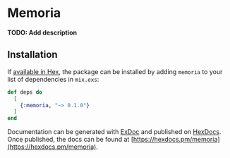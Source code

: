 # Memoria

**TODO: Add description**

## Installation

If [available in Hex](https://hex.pm/docs/publish), the package can be installed
by adding `memoria` to your list of dependencies in `mix.exs`:

```elixir
def deps do
  [
    {:memoria, "~> 0.1.0"}
  ]
end
```

Documentation can be generated with [ExDoc](https://github.com/elixir-lang/ex_doc)
and published on [HexDocs](https://hexdocs.pm). Once published, the docs can
be found at [https://hexdocs.pm/memoria](https://hexdocs.pm/memoria).

